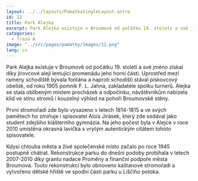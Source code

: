 ```yaml
---
layout: ../../layouts/PamatkaSingleLayout.astro
id: 12
title: Park Alejka
excerpt: Park Alejka existuje v Broumově od počátku 19. století a své jméno získal díky jírovcové aleji lemující promenádu jeho horní části. Uprostřed mezi rameny schodiště bývala fontána a naproti schodišti stával pískovcový obelisk, od roku 1905 pomník F. L. Jahna, zakladatele spolku turnerů. Alejka se stala oblíbeným místem procházek a odpočinku, návštěvníkům nabízela klid ve stínu stromů i kouzelný výhled na pohoří Broumovské stěny.
categories:
  - Trasa A
image: "../src/pages/pamatky/images/12.png"
lang: cs
---
```


Park Alejka existuje v Broumově od počátku 19. století a své jméno získal díky jírovcové aleji lemující promenádu jeho horní části. Uprostřed mezi rameny schodiště bývala fontána a naproti schodišti stával pískovcový obelisk, od roku 1905 pomník F. L. Jahna, zakladatele spolku turnerů. Alejka se stala oblíbeným místem procházek a odpočinku, návštěvníkům nabízela klid ve stínu stromů i kouzelný výhled na pohoří Broumovské stěny.

První stromořadí zde bylo vysazeno v letech 1814-1815 a ve svých pamětech ho zmiňuje i spisovatel Alois Jirásek, který zde sedával jako student zdejšího klášterního gymnázia. Na jeho počest byla v Alejce  v roce 2010 umístěna okrasná lavička s vrytým autentickým citátem tohoto spisovatele.

Kdysi chlouba města a živé společenské místo začalo po roce 1945 postupně chátrat. Rekonstrukce parku do dnešní podoby probíhala v letech 2007-2010 díky grantu nadace Proměny a finanční podpoře města Broumova. Touto rekonstrukcí bylo obnoveno kaštanové stromořadí a vytvořeno dětské hřiště ve spodní části parku u Liščího potoka.
